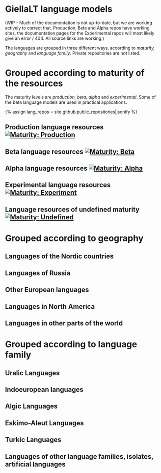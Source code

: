 # GiellaLT language models

(WIP - Much of the documentation is not up-to-date, but we are working actively to correct that. Production, Beta and Alpha repos have working sites, the documentation pages for the Experimental repos will most likely give an error / 404. All source links are working.)

The languages are grouped in three different ways, according to *maturity, geography* and *language family*. Private repositories are not listed.

# Grouped according to maturity of the resources

The maturity levels are *production, beta, alpha* and *experimental*. Some of the beta language models are used in practical applications.

{% assign lang_repos = site.github.public_repositories|jsonify %}

## Production language resources [![Maturity: Production](https://img.shields.io/badge/Maturity-Production-brightgreen.svg)](MaturityClassification.html)

<div id="prod_languges" class="twocolumn" ></div>

## Beta language resources [![Maturity: Beta](https://img.shields.io/badge/Maturity-Beta-yellow.svg)](MaturityClassification.html)

<div id="beta_languges" class="twocolumn" ></div>

## Alpha language resources [![Maturity: Alpha](https://img.shields.io/badge/Maturity-Alpha-red.svg)](MaturityClassification.html)

<div id="alpha_languges" class="twocolumn" ></div>

## Experimental language resources [![Maturity: Experiment](https://img.shields.io/badge/Maturity-Experiment-black.svg)](MaturityClassification.html)

<div id="exper_languges" class="twocolumn" ></div>

## Language resources of undefined maturity [![Maturity: Undefined](https://img.shields.io/badge/Maturity-Undefined-lightgrey.svg)](MaturityClassification.html)

<div id="undef_languges" class="twocolumn" ></div>

# Grouped according to geography

## Languages of the Nordic countries

<div id="geo_nordic" class="twocolumn" ></div>

## Languages of Russia

<div id="geo_russia" class="twocolumn" ></div>

## Other European languages

<div id="geo_europe" class="twocolumn" ></div>

## Languages in North America

<div id="geo_northamerica" class="twocolumn" ></div>

## Languages in other parts of the world

<div id="geo_other" class="twocolumn" ></div>

# Grouped according to language family

## Uralic Languages

<div id="fam_uralic" class="twocolumn" ></div>

## Indoeuropean languages

<div id="fam_indoeuropean" class="twocolumn" ></div>

## Algic Languages

<div id="fam_algic" class="twocolumn" ></div>

## Eskimo-Aleut Languages

<div id="fam_eskimo_aleut" class="twocolumn" ></div>

## Turkic Languages

<div id="fam_turkic" class="twocolumn" ></div>

## Languages of other language families, isolates, artificial languages

<div id="fam_other" class="twocolumn" ></div>

<!-- Scripts to fill the divs above with data: -->

<!-- Scripts for maturity classes: -->
<script src="/assets/js/langtable.js"></script>
<script>
const domProdLangs = document.querySelector('#prod_languges');
domProdLangs.appendChild(addUnorderedList({{lang_repos}}, 'lang-', ['maturity-prod']))
</script>

<script>
const domBetaLangs = document.querySelector('#beta_languges');
domBetaLangs.appendChild(addUnorderedList({{lang_repos}}, 'lang-', ['maturity-beta']))
</script>

<script>
const domAlphaLangs = document.querySelector('#alpha_languges');
domAlphaLangs.appendChild(addUnorderedList({{lang_repos}}, 'lang-', ['maturity-alpha']))
</script>

<script>
const domExperLangs = document.querySelector('#exper_languges');
domExperLangs.appendChild(addUnorderedList({{lang_repos}}, 'lang-', ['maturity-exper']))
</script>

<script>
const domUndefLangs = document.querySelector('#undef_languges');
domUndefLangs.appendChild(addNegUnorderedList({{lang_repos}}, 'lang-', ['maturity-exper', 'maturity-beta', 'maturity-alpha', 'maturity-prod']))
</script>

<!-- Scripts for Geographic areas: -->
<script>
const domNordLangs = document.querySelector('#geo_nordic');
domNordLangs.appendChild(addUnorderedList({{lang_repos}}, 'lang-', ['geo-nordic']))
</script>

<script>
const domEuroLangs = document.querySelector('#geo_europe');
domEuroLangs.appendChild(addUnorderedList({{lang_repos}}, 'lang-', ['geo-europe']))
</script>

<script>
const domRussLangs = document.querySelector('#geo_russia');
domRussLangs.appendChild(addUnorderedList({{lang_repos}}, 'lang-', ['geo-russia']))
</script>

<script>
const domNorALangs = document.querySelector('#geo_northamerica');
domNorALangs.appendChild(addUnorderedList({{lang_repos}}, 'lang-', ['geo-northamerica']))
</script>

<script>
const domOthrLangs = document.querySelector('#geo_other');
domOthrLangs.appendChild(addUnorderedList({{lang_repos}}, 'lang-', ['geo-other']))
</script>

<!-- Scripts for language families: -->
<script>
const domUralicLangs = document.querySelector('#fam_uralic');
domUralicLangs.appendChild(addUnorderedList({{lang_repos}}, 'lang-', ['langfam-uralic']))
</script>

<script>
const domIndEurLangs = document.querySelector('#fam_indoeuropean');
domIndEurLangs.appendChild(addUnorderedList({{lang_repos}}, 'lang-', ['langfam-indoeuropean']))
</script>

<script>
const domAlgicLangs = document.querySelector('#fam_algic');
domAlgicLangs.appendChild(addUnorderedList({{lang_repos}}, 'lang-', ['langfam-algic']))
</script>

<script>
const domEskAleutLangs = document.querySelector('#fam_eskimo_aleut');
domEskAleutLangs.appendChild(addUnorderedList({{lang_repos}}, 'lang-', ['langfam-eskimo-aleut']))
</script>

<script>
const domTurkicLangs = document.querySelector('#fam_turkic');
domTurkicLangs.appendChild(addUnorderedList({{lang_repos}}, 'lang-', ['langfam-turkic']))
</script>

<script>
const domOthrFamLangs = document.querySelector('#fam_other');
domOthrFamLangs.appendChild(addNegUnorderedList({{lang_repos}}, 'lang-', ['langfam-uralic', 'langfam-indoeuropean', 'langfam-algic', 'langfam-eskimo-aleut', 'langfam-turkic']))
</script>
